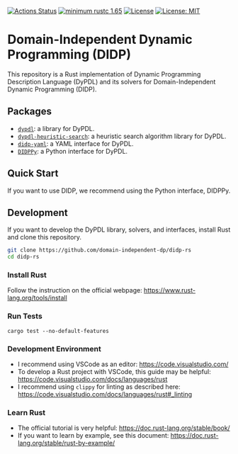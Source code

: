[![Actions Status](https://img.shields.io/github/actions/workflow/status/PyO3/maturin/test.yml?branch=main&logo=github&style=flat-square)](https://github.com/PyO3/maturin/actions)
[![minimum rustc 1.65](https://img.shields.io/badge/rustc-1.65+-blue.svg)](https://rust-lang.github.io/rfcs/2495-min-rust-version.html)
[![License](https://img.shields.io/badge/License-Apache%202.0-blue.svg)](https://opensource.org/licenses/Apache-2.0)
[![License: MIT](https://img.shields.io/badge/License-MIT-yellow.svg)](https://opensource.org/licenses/MIT)
 

# Domain-Independent Dynamic Programming (DIDP)

This repository is a Rust implementation of Dynamic Programming Description Language (DyPDL) and its solvers for Domain-Independent Dynamic Programming (DIDP).

## Packages

- [`dypdl`](./dypdl): a library for DyPDL.
- [`dypdl-heuristic-search`](./dypdl-heuristic-search): a heuristic search algorithm library for DyPDL.
- [`didp-yaml`](./didp-yaml): a YAML interface for DyPDL.
- [`DIDPPy`](./didppy): a Python interface for DyPDL.

## Quick Start

If you want to use DIDP, we recommend using the Python interface, DIDPPy.

## Development

If you want to develop the DyPDL library, solvers, and interfaces, install Rust and clone this repository.

```bash
git clone https://github.com/domain-independent-dp/didp-rs
cd didp-rs
```

### Install Rust

Follow the instruction on the official webpage: <https://www.rust-lang.org/tools/install>

### Run Tests

```
cargo test --no-default-features
```

### Development Environment

- I recommend using VSCode as an editor: <https://code.visualstudio.com/>
- To develop a Rust project with VSCode, this guide may be helpful: <https://code.visualstudio.com/docs/languages/rust>
- I recommend using `clippy` for linting as described here: <https://code.visualstudio.com/docs/languages/rust#_linting>

### Learn Rust

- The official tutorial is very helpful: <https://doc.rust-lang.org/stable/book/>
- If you want to learn by example, see this document: <https://doc.rust-lang.org/stable/rust-by-example/>
